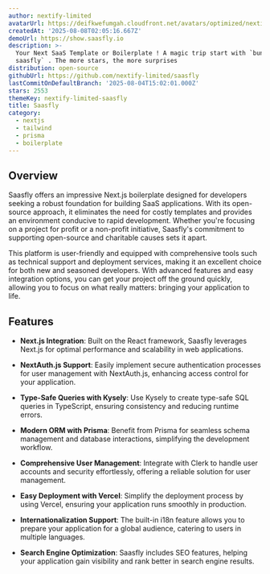 ```yaml
---
author: nextify-limited
avatarUrl: https://deifkwefumgah.cloudfront.net/avatars/optimized/nextify-limited-saasfly-avatar-128.webp
createdAt: '2025-08-08T02:05:16.667Z'
demoUrl: https://show.saasfly.io
description: >-
  Your Next SaaS Template or Boilerplate ! A magic trip start with `bun create
  saasfly` . The more stars, the more surprises
distribution: open-source
githubUrl: https://github.com/nextify-limited/saasfly
lastCommitOnDefaultBranch: '2025-08-04T15:02:01.000Z'
stars: 2553
themeKey: nextify-limited-saasfly
title: Saasfly
category:
  - nextjs
  - tailwind
  - prisma
  - boilerplate
---
```

## Overview
Saasfly offers an impressive Next.js boilerplate designed for developers seeking a robust foundation for building SaaS applications. With its open-source approach, it eliminates the need for costly templates and provides an environment conducive to rapid development. Whether you're focusing on a project for profit or a non-profit initiative, Saasfly's commitment to supporting open-source and charitable causes sets it apart.

This platform is user-friendly and equipped with comprehensive tools such as technical support and deployment services, making it an excellent choice for both new and seasoned developers. With advanced features and easy integration options, you can get your project off the ground quickly, allowing you to focus on what really matters: bringing your application to life.

## Features
- **Next.js Integration**: Built on the React framework, Saasfly leverages Next.js for optimal performance and scalability in web applications.

- **NextAuth.js Support**: Easily implement secure authentication processes for user management with NextAuth.js, enhancing access control for your application.

- **Type-Safe Queries with Kysely**: Use Kysely to create type-safe SQL queries in TypeScript, ensuring consistency and reducing runtime errors.

- **Modern ORM with Prisma**: Benefit from Prisma for seamless schema management and database interactions, simplifying the development workflow.

- **Comprehensive User Management**: Integrate with Clerk to handle user accounts and security effortlessly, offering a reliable solution for user management.

- **Easy Deployment with Vercel**: Simplify the deployment process by using Vercel, ensuring your application runs smoothly in production.

- **Internationalization Support**: The built-in i18n feature allows you to prepare your application for a global audience, catering to users in multiple languages.

- **Search Engine Optimization**: Saasfly includes SEO features, helping your application gain visibility and rank better in search engine results.